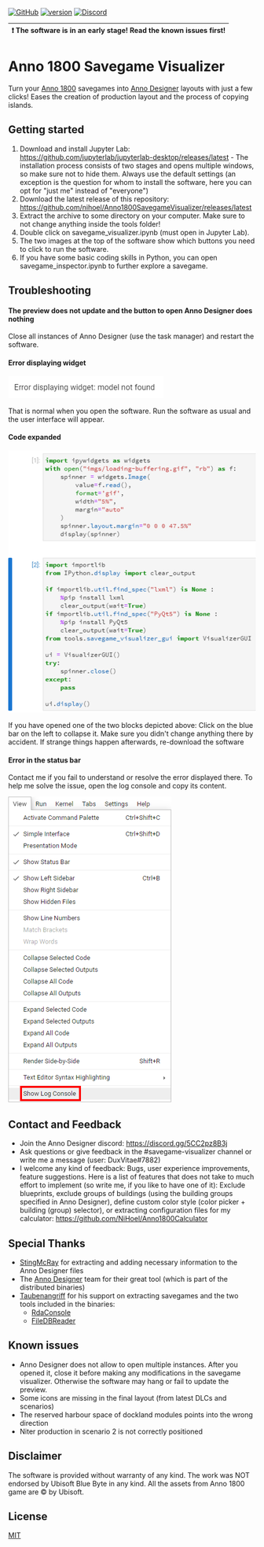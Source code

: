 [![GitHub](https://img.shields.io/github/license/nihoel/Anno1800SavegameVisualizer)](https://github.com/nihoel/Anno1800SavegameVisualizer/blob/master/LICENSE) [![version](https://img.shields.io/badge/latest--version-0.2-blue)](https://github.com/nihoel/Anno1800SavegameVisualizer/releases/tag/v0.2) [![Discord](https://img.shields.io/discord/571011757317947406?label=help%2Fdiscord)](https://discord.gg/JJpHWRB)


| :exclamation:  The software is in an early stage! Read the known issues first!   |
|----------------------------------------------------------------------------------|


# Anno 1800 Savegame Visualizer
Turn your [Anno 1800](https://www.ubisoft.com/de-de/game/anno-1800/) savegames into [Anno Designer](https://github.com/AnnoDesigner/anno-designer) layouts with just a few clicks! Eases the creation of production layout and the process of copying islands.

## Getting started
1. Download and install Jupyter Lab: https://github.com/jupyterlab/jupyterlab-desktop/releases/latest - The installation process consists of two stages and opens multiple windows, so make sure not to hide them. Always use the default settings (an exception is the question for whom to install the software, here you can opt for "just me" instead of "everyone")
2. Download the latest release of this repository: https://github.com/nihoel/Anno1800SavegameVisualizer/releases/latest
3. Extract the archive to some directory on your computer. Make sure to not change anything inside the tools folder!
4. Double click on savegame_visualizer.ipynb (must open in Jupyter Lab).
5. The two images at the top of the software show which buttons you need to click to run the software.
6. If you have some basic coding skills in Python, you can open savegame_inspector.ipynb to further explore a savegame.

## Troubleshooting
#### The preview does not update and the button to open Anno Designer does nothing
Close all instances of Anno Designer (use the task manager) and restart the software.

#### Error displaying widget
![Error displaying widget](imgs/error_display_widget.png)

That is normal when you open the software. Run the software as usual and the user interface will appear.

#### Code expanded
![Code expanded](imgs/code_expanded.png)

If you have opened one of the two blocks depicted above: Click on the blue bar on the left to collapse it. Make sure you didn't change anything there by accident. If strange things happen afterwards, re-download the software

#### Error in the status bar
Contact me if you fail to understand or resolve the error displayed there. To help me solve the issue, open the log console and copy its content.

![Open log console](imgs/show_log_console.png)

## Contact and Feedback
* Join the Anno Designer discord: https://discord.gg/5CC2pz8B3j
* Ask questions or give feedback in the #savegame-visualizer channel or write me a message (user: DuxVitae#7882)
* I welcome any kind of feedback: Bugs, user experience improvements, feature suggestions. Here is a list of features that does not take to much effort to implement (so write me, if you like to have one of it): Exclude blueprints, exclude groups of buildings (using the building groups specified in Anno Designer), define custom color style (color picker + building (group) selector), or extracting configuration files for my calculator: https://github.com/NiHoel/Anno1800Calculator

## Special Thanks
* [StingMcRay](https://github.com/StingMcRay) for extracting and adding necessary information to the Anno Designer files
* The [Anno Designer](https://github.com/AnnoDesigner/anno-designer) team for their great tool (which is part of the distributed binaries)
* [Taubenangriff](https://github.com/taubenangriff) for his support on extracting savegames and the two tools included in the binaries:
    * [RdaConsole](https://github.com/anno-mods/RdaConsole)
    * [FileDBReader](https://github.com/anno-mods/FileDBReader)
    
## Known issues
* Anno Designer does not allow to open multiple instances. After you opened it, close it before making any modifications in the savegame visualizer. Otherwise the software may hang or fail to update the preview.
* Some icons are missing in the final layout (from latest DLCs and scenarios)
* The reserved harbour space of dockland modules points into the wrong direction
* Niter production in scenario 2 is not correctly positioned

## Disclaimer
The software is provided without warranty of any kind. The work was NOT endorsed by Ubisoft Blue Byte in any kind. All the assets from Anno 1800 game are © by Ubisoft.


## License
[MIT](https://github.com/AnnoDesigner/anno-designer/blob/master/LICENSE)
